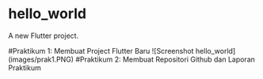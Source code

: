 # hello_world

A new Flutter project.

#Praktikum 1: Membuat Project Flutter Baru
![Screenshot hello_world] (images/prak1.PNG)
#Praktikum 2: Membuat Repositori Github dan Laporan Praktikum

